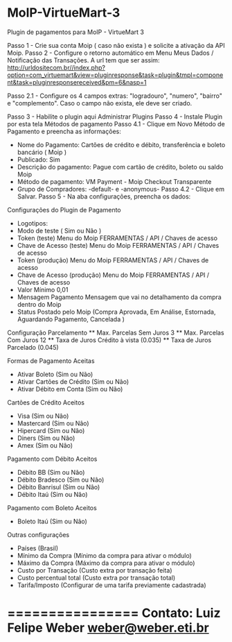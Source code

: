# MoIP-VirtueMart-3
Plugin de pagamentos para MoIP - VirtueMart 3

Passo 1 - Crie sua conta Moip ( caso não exista ) e solicite a ativação da API Moip.
Passo 2 - Configure o retorno automático em Menu Meus Dados / Notificação das Transações. 
A url tem que ser assim: http://urldositecom.br//index.php?option=com_virtuemart&view=pluginresponse&task=plugin&tmpl=component&task=pluginresponsereceived&pm=6&nasp=1

Passo 2.1 - Configure os 4 campos extras: "logradouro", "numero", "bairro" e "complemento". Caso o campo não exista, ele deve ser criado.

Passo 3 - Habilite o plugin aqui Administrar Plugins
Passo 4 - Instale Plugin por esta tela Métodos de pagamento
Passo 4.1 - Clique em Novo Método de Pagamento e preencha as informações:
* Nome do Pagamento: Cartões de crédito e débito, transferência e boleto bancário ( Moip )
* Publicado: Sim
* Descrição do pagamento: Pague com cartão de crédito, boleto ou saldo Moip
* Método de pagamento: VM Payment - Moip Checkout Transparente
* Grupo de Compradores: -default- e -anonymous-
Passo 4.2 - Clique em Salvar.
Passo 5 - Na aba configurações, preencha os dados:

Configurações do Plugin de Pagamento
* Logotipos:
* Modo de teste ( Sim ou Não )
* Token (teste) Menu do Moip FERRAMENTAS / API / Chaves de acesso
* Chave de Acesso (teste) Menu do Moip FERRAMENTAS / API / Chaves de acesso
* Token (produção) Menu do Moip FERRAMENTAS / API / Chaves de acesso
* Chave de Acesso (produção) Menu do Moip FERRAMENTAS / API / Chaves de acesso
* Valor Mínimo 0,01
* Mensagem Pagamento Mensagem que vai no detalhamento da compra dentro do Moip
* Status Postado pelo Moip (Compra Aprovada, Em Análise, Estornada, Aguardando Pagamento, Cancelada )

Configuração Parcelamento
** Max. Parcelas Sem Juros 3
** Max. Parcelas Com Juros 12
** Taxa de Juros Crédito à vista (0.035)
** Taxa de Juros Parcelado (0.045)

Formas de Pagamento Aceitas
* Ativar Boleto (Sim ou Não)
* Ativar Cartões de Crédito (Sim ou Não)
* Ativar Débito em Conta (Sim ou Não)

Cartões de Crédito Aceitos
* Visa (Sim ou Nâo)
* Mastercard (Sim ou Nâo)
* Hipercard (Sim ou Nâo)
* Diners (Sim ou Nâo)
* Amex (Sim ou Nâo)

Pagamento com Débito Aceitos
* Débito BB (Sim ou Nâo)
* Débito Bradesco (Sim ou Nâo)
* Débito Banrisul (Sim ou Nâo)
* Débito Itaú (Sim ou Nâo)

Pagamento com Boleto Aceitos
* Boleto Itaú (Sim ou Nâo)

Outras configurações
* Países (Brasil)
* Mínimo da Compra (Mínimo da compra para ativar o módulo)
* Máximo da Compra (Máximo da compra para ativar o módulo)
* Custo por Transação (Custo extra por transação feita)
* Custo percentual total (Custo extra por transação total)
* Tarifa/Imposto (Configurar de uma tarifa previamente cadastrada)

================
Contato: Luiz Felipe Weber
weber@weber.eti.br
================
